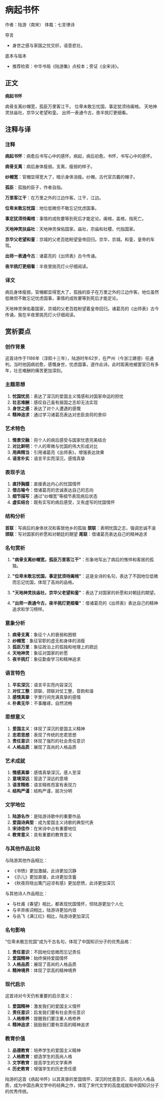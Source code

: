 # 病起书怀

作者：陆游（南宋）
体裁：七言律诗

导言
- 身世之感与家国之忧交织，语意悲壮。

底本与版本
- 推荐检索：中华书局《陆游集》点校本；旁证《全宋诗》。

## 正文

**病起书怀**

病骨支离纱帽宽，孤臣万里客江干。
位卑未敢忘忧国，事定犹须待阖棺。
天地神灵扶庙社，京华父老望和銮。
出师一表通今古，夜半挑灯更细看。

## 注释与译

### 注释

**病起书怀**：病愈后书写心中的感怀。病起，病后初愈。书怀，书写心中的感怀。

**病骨支离**：病后身体瘦弱。支离，瘦弱的样子。

**纱帽宽**：官帽显得宽大了，暗示身体消瘦。纱帽，古代官员戴的帽子。

**孤臣**：孤独的臣子，作者自指。

**万里客江干**：在万里之外的江边作客。江干，江边。

**位卑未敢忘忧国**：地位低微但不敢忘记忧虑国事。

**事定犹须待阖棺**：事情的成败要等到死后才能定论。阖棺，盖棺，指死亡。

**天地神灵扶庙社**：天地神灵保佑国家。庙社，宗庙和社稷，代指国家。

**京华父老望和銮**：京城的父老百姓盼望皇帝回归。京华，京城。和銮，皇帝的车驾。

**出师一表通今古**：诸葛亮的《出师表》古今传诵。

**夜半挑灯更细看**：半夜里挑亮灯火仔细阅读。

### 译文

病后身体瘦弱，官帽都显得宽大了，孤独的臣子在万里之外的江边作客。地位虽然低微但不敢忘记忧虑国事，事情的成败要等到死后才能定论。

天地神灵保佑着国家，京城的父老百姓盼望着皇帝回归。诸葛亮的《出师表》古今传诵，我在半夜里挑亮灯火仔细阅读。

## 赏析要点

### 创作背景

这首诗作于1186年（淳熙十三年），陆游时年62岁，在严州（今浙江建德）任通判。当时他因病初愈，感慨身世，忧虑国事，遂作此诗。此时距离他被罢官已有多年，壮志难酬的痛苦更加深刻。

### 主题思想

1. **忧国忧民**：表达了深沉的爱国主义情感和对国家命运的担忧
2. **壮志难酬**：感叹自己虽有报国之志却无法实现
3. **身世之感**：表达了对个人遭遇的感慨
4. **精神追求**：通过学习诸葛亮表达对忠臣良将的景仰

### 艺术特色

1. **情景交融**：将个人的病后感受与国家忧患完美结合
2. **对比鲜明**：个人的卑微与忧国的伟大形成对比
3. **用典精当**：引用诸葛亮《出师表》，增强表达效果
4. **语言朴实**：语言平实而深沉，感情真挚

### 表现手法

1. **直抒胸臆**：直接表达内心的忧国情怀
2. **借古喻今**：借诸葛亮的忠诚表达自己的志向
3. **细节描写**：通过"纱帽宽"等细节表现病后状态
4. **虚实结合**：既有实写的病后感受，又有虚写的忧国情怀

### 结构分析

**首联**：写病后的身体状况和客居他乡的孤独
**颔联**：表明忧国之志，强调忠诚不渝
**颈联**：写对国家的祈愿和对朝廷的期望
**尾联**：借诸葛亮表达自己的精神追求

### 名句赏析

1. **"病骨支离纱帽宽，孤臣万里客江干"**：形象地写出了病后的憔悴和客居的孤独。

2. **"位卑未敢忘忧国，事定犹须待阖棺"**：这是全诗的名句，表达了不因地位低微而忘记忧国，体现了高尚的品格。

3. **"天地神灵扶庙社，京华父老望和銮"**：表达了对国家的祈愿和对朝廷的期望。

4. **"出师一表通今古，夜半挑灯更细看"**：借诸葛亮的《出师表》表达自己的精神追求和学习榜样。

### 意象分析

1. **病骨支离**：象征个人的衰弱和困顿
2. **纱帽宽**：象征官职的虚无和身体的消瘦
3. **孤臣万里**：象征政治上的孤独和地理上的疏远
4. **天地神灵**：象征对国家的祈愿
5. **夜半挑灯**：象征勤奋学习和精神追求

### 语言特色

1. **平实深沉**：语言平实而内容深沉
2. **对仗工整**：颔联、颈联对仗工整，音韵和谐
3. **感情真挚**：字里行间充满真挚的感情
4. **朴素无华**：不事雕琢，自然流畅

### 思想意义

1. **爱国主义**：体现了深沉的爱国主义精神
2. **忠君思想**：表现了传统的忠君思想
3. **责任意识**：体现了强烈的社会责任意识
4. **人格品质**：展现了高尚的人格品质

### 艺术成就

1. **情感真挚**：感情真挚深沉，感人至深
2. **意境深远**：营造了深远的意境
3. **语言精练**：语言精练而富有表现力
4. **结构严谨**：结构严谨，层次分明

### 文学地位

1. **陆游名作**：是陆游诗歌中的重要作品
2. **爱国诗典型**：成为爱国主义诗歌的典型代表
3. **宋诗佳作**：在宋诗中占有重要地位
4. **教育意义**：具有重要的教育意义

### 与其他作品比较

与陆游其他作品相比：
- 《书愤》更加激越，此诗更加沉静
- 《示儿》更加直接，此诗更加含蓄
- 《秋夜将晓出篱门迎凉有感》更加悲愤，此诗更加深沉

与其他诗人作品相比：
- 与杜甫《春望》相比，都表现忧国情怀，但陆游更加个人化
- 与辛弃疾词相比，陆游诗更加内敛
- 与岳飞《满江红》相比，陆游诗更加深沉

### 名句影响

"位卑未敢忘忧国"成为千古名句，体现了中国知识分子的优秀品格：
1. **责任意识**：不因地位低微而忘记责任
2. **爱国精神**：始终保持爱国情怀
3. **人格品质**：展现了高尚的人格品质
4. **精神境界**：体现了崇高的精神境界

### 现代启示

这首诗对今天仍有重要的启示意义：
1. **爱国精神**：激发我们的爱国主义情怀
2. **责任意识**：启发我们要有社会责任意识
3. **人格修养**：提醒我们要注重人格修养
4. **精神追求**：鼓励我们要有崇高的精神追求

### 教育价值

1. **品德教育**：培养学生的爱国主义精神
2. **人格教育**：塑造学生的高尚人格
3. **文学教育**：提高学生的文学素养
4. **历史教育**：增强学生的历史责任感

陆游的这首《病起书怀》以其真挚的爱国情怀、深沉的忧患意识、高尚的人格品质，成为中国古典文学中的经典之作，体现了宋代文学的高度成就和中国知识分子的优秀传统。